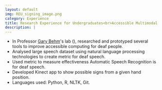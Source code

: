```yaml
---
layout: default
img: REU_signing_image.png
category: Experience
title: Research Experience for Undergraduates<br>Accessible Multimodal Interfaces
description: |
---
```

* In Professor <a href="https://www.linkedin.com/in/gary-behm-1b00a1aa/">Gary Behm</a>'s lab (), researched and prototyped several tools to improve accessible computing for deaf people. 
* Analysed large speech dataset using natural language processing technologies to create metric for deaf speech. 
* Used metric to measure effectiveness Automatic Speech Recognition is for deaf speech.
* Developed Kinect app to show possible signs from a given hand position. 
* Languages used: Python, R, NLTK, Git.
